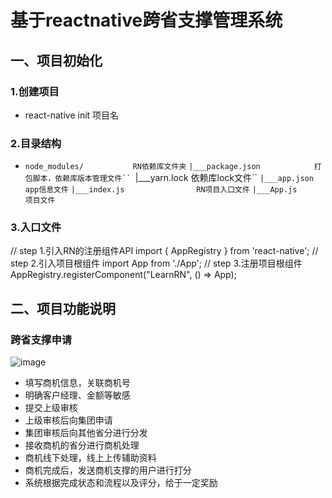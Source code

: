 # 基于reactnative跨省支撑管理系统
## 一、项目初始化
### 1.创建项目
* react-native init 项目名
### 2.目录结构
* `node_modules/           RN依赖库文件夹`
    `|___package.json            打包脚本，依赖库版本管理文件``
    `|___yarn.lock               依赖库lock文件``
    `|___app.json                app信息文件`
    `|___index.js                RN项目入口文件`
    `|___App.js                  项目文件`
### 3.入口文件
// step 1.引入RN的注册组件API
import { AppRegistry } from 'react-native';
// step 2.引入项目根组件
import App from './App';
// step 3.注册项目根组件
AppRegistry.registerComponent("LearnRN", () => App);
## 二、项目功能说明
### 跨省支撑申请
![image](https://github.com/ChinaUnicomRI/jjfa_crossprovincial/blob/master/b5.jpg)
* 填写商机信息，关联商机号
* 明确客户经理、金额等敏感
* 提交上级审核
* 上级审核后向集团申请
* 集团审核后向其他省分进行分发
* 接收商机的省分进行商机处理
* 商机线下处理，线上上传辅助资料
* 商机完成后，发送商机支撑的用户进行打分
* 系统根据完成状态和流程以及评分，给于一定奖励

